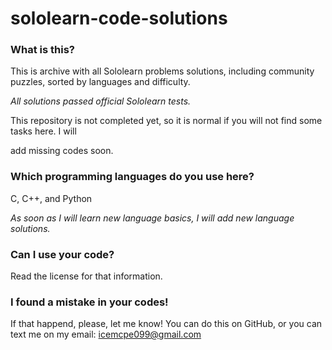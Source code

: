 # sololearn-code-solutions

### What is this?





This is archive with all Sololearn problems solutions, including community puzzles, sorted by languages and difficulty.


*All solutions passed official Sololearn tests.*


This repository is not completed yet, so it is normal if you will not find some tasks here. I will

add missing codes soon.





### Which programming languages do you use here?




C, C++, and Python

*As soon as I will learn new language basics, I will add new language solutions.*





### Can I use your code?





Read the license for that information.





### I found a mistake in your codes!





If that happend, please, let me know! You can do this on GitHub, or you can text me on my email: icemcpe099@gmail.com

 











